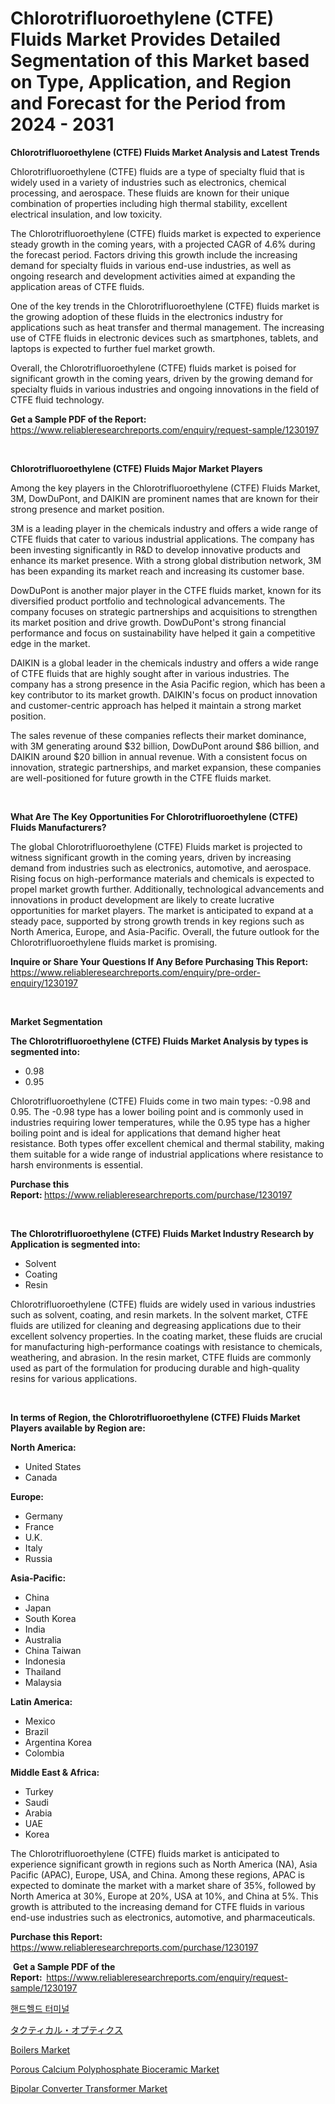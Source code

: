 <p><h1>Chlorotrifluoroethylene (CTFE) Fluids Market Provides Detailed Segmentation of this Market based on Type, Application, and Region and Forecast for the Period from 2024 - 2031</h1></p><p><strong>Chlorotrifluoroethylene (CTFE) Fluids Market Analysis and Latest Trends</strong></p>
<p><p>Chlorotrifluoroethylene (CTFE) fluids are a type of specialty fluid that is widely used in a variety of industries such as electronics, chemical processing, and aerospace. These fluids are known for their unique combination of properties including high thermal stability, excellent electrical insulation, and low toxicity.</p><p>The Chlorotrifluoroethylene (CTFE) fluids market is expected to experience steady growth in the coming years, with a projected CAGR of 4.6% during the forecast period. Factors driving this growth include the increasing demand for specialty fluids in various end-use industries, as well as ongoing research and development activities aimed at expanding the application areas of CTFE fluids.</p><p>One of the key trends in the Chlorotrifluoroethylene (CTFE) fluids market is the growing adoption of these fluids in the electronics industry for applications such as heat transfer and thermal management. The increasing use of CTFE fluids in electronic devices such as smartphones, tablets, and laptops is expected to further fuel market growth.</p><p>Overall, the Chlorotrifluoroethylene (CTFE) fluids market is poised for significant growth in the coming years, driven by the growing demand for specialty fluids in various industries and ongoing innovations in the field of CTFE fluid technology.</p></p>
<p><strong>Get a Sample PDF of the Report:&nbsp;</strong> <a href="https://www.reliableresearchreports.com/enquiry/request-sample/1230197">https://www.reliableresearchreports.com/enquiry/request-sample/1230197</a></p>
<p>&nbsp;</p>
<p><strong>Chlorotrifluoroethylene (CTFE) Fluids Major Market Players</strong></p>
<p><p>Among the key players in the Chlorotrifluoroethylene (CTFE) Fluids Market, 3M, DowDuPont, and DAIKIN are prominent names that are known for their strong presence and market position.</p><p>3M is a leading player in the chemicals industry and offers a wide range of CTFE fluids that cater to various industrial applications. The company has been investing significantly in R&D to develop innovative products and enhance its market presence. With a strong global distribution network, 3M has been expanding its market reach and increasing its customer base.</p><p>DowDuPont is another major player in the CTFE fluids market, known for its diversified product portfolio and technological advancements. The company focuses on strategic partnerships and acquisitions to strengthen its market position and drive growth. DowDuPont's strong financial performance and focus on sustainability have helped it gain a competitive edge in the market.</p><p>DAIKIN is a global leader in the chemicals industry and offers a wide range of CTFE fluids that are highly sought after in various industries. The company has a strong presence in the Asia Pacific region, which has been a key contributor to its market growth. DAIKIN's focus on product innovation and customer-centric approach has helped it maintain a strong market position.</p><p>The sales revenue of these companies reflects their market dominance, with 3M generating around $32 billion, DowDuPont around $86 billion, and DAIKIN around $20 billion in annual revenue. With a consistent focus on innovation, strategic partnerships, and market expansion, these companies are well-positioned for future growth in the CTFE fluids market.</p></p>
<p>&nbsp;</p>
<p><strong>What Are The Key Opportunities For Chlorotrifluoroethylene (CTFE) Fluids Manufacturers?</strong></p>
<p><p>The global Chlorotrifluoroethylene (CTFE) Fluids market is projected to witness significant growth in the coming years, driven by increasing demand from industries such as electronics, automotive, and aerospace. Rising focus on high-performance materials and chemicals is expected to propel market growth further. Additionally, technological advancements and innovations in product development are likely to create lucrative opportunities for market players. The market is anticipated to expand at a steady pace, supported by strong growth trends in key regions such as North America, Europe, and Asia-Pacific. Overall, the future outlook for the Chlorotrifluoroethylene fluids market is promising.</p></p>
<p><strong>Inquire or Share Your Questions If Any Before Purchasing This Report:</strong> <a href="https://www.reliableresearchreports.com/enquiry/pre-order-enquiry/1230197">https://www.reliableresearchreports.com/enquiry/pre-order-enquiry/1230197</a></p>
<p>&nbsp;</p>
<p><strong>Market Segmentation</strong></p>
<p><strong>The Chlorotrifluoroethylene (CTFE) Fluids Market Analysis by types is segmented into:</strong></p>
<p><ul><li>0.98</li><li>0.95</li></ul></p>
<p><p>Chlorotrifluoroethylene (CTFE) Fluids come in two main types: -0.98 and 0.95. The -0.98 type has a lower boiling point and is commonly used in industries requiring lower temperatures, while the 0.95 type has a higher boiling point and is ideal for applications that demand higher heat resistance. Both types offer excellent chemical and thermal stability, making them suitable for a wide range of industrial applications where resistance to harsh environments is essential.</p></p>
<p><strong>Purchase this Report:&nbsp;</strong><a href="https://www.reliableresearchreports.com/purchase/1230197">https://www.reliableresearchreports.com/purchase/1230197</a></p>
<p>&nbsp;</p>
<p><strong>The Chlorotrifluoroethylene (CTFE) Fluids Market Industry Research by Application is segmented into:</strong></p>
<p><ul><li>Solvent</li><li>Coating</li><li>Resin</li></ul></p>
<p><p>Chlorotrifluoroethylene (CTFE) fluids are widely used in various industries such as solvent, coating, and resin markets. In the solvent market, CTFE fluids are utilized for cleaning and degreasing applications due to their excellent solvency properties. In the coating market, these fluids are crucial for manufacturing high-performance coatings with resistance to chemicals, weathering, and abrasion. In the resin market, CTFE fluids are commonly used as part of the formulation for producing durable and high-quality resins for various applications.</p></p>
<p>&nbsp;</p>
<p><strong>In terms of Region, the Chlorotrifluoroethylene (CTFE) Fluids Market Players available by Region are:</strong></p>
<p>
    <p> <strong> North America: </strong>
        <ul>
            <li>United States</li>
            <li>Canada</li>
        </ul>
        </p> 
    <p> <strong> Europe: </strong>
        <ul>
            <li>Germany</li>
            <li>France</li>
            <li>U.K.</li>
            <li>Italy</li>
            <li>Russia</li>
        </ul>
        </p> 
    <p> <strong> Asia-Pacific: </strong>
        <ul>
            <li>China</li>
            <li>Japan</li>
            <li>South Korea</li>
            <li>India</li>
            <li>Australia</li>
            <li>China Taiwan</li>
            <li>Indonesia</li>
            <li>Thailand</li>
            <li>Malaysia</li>
        </ul>
        </p> 
    <p> <strong> Latin America: </strong>
        <ul>
            <li>Mexico</li>
            <li>Brazil</li>
            <li>Argentina Korea</li>
            <li>Colombia</li>
        </ul>
        </p> 
    <p> <strong> Middle East & Africa: </strong>
        <ul>
            <li>Turkey</li>
            <li>Saudi</li>
            <li>Arabia</li>
            <li>UAE</li>
            <li>Korea</li>
        </ul>
    </p>
    </p>
<p><p>The Chlorotrifluoroethylene (CTFE) fluids market is anticipated to experience significant growth in regions such as North America (NA), Asia Pacific (APAC), Europe, USA, and China. Among these regions, APAC is expected to dominate the market with a market share of 35%, followed by North America at 30%, Europe at 20%, USA at 10%, and China at 5%. This growth is attributed to the increasing demand for CTFE fluids in various end-use industries such as electronics, automotive, and pharmaceuticals.</p></p>
<p><strong>Purchase this Report: </strong><a href="https://www.reliableresearchreports.com/purchase/1230197">https://www.reliableresearchreports.com/purchase/1230197</a></p>
<p>&nbsp;<strong>Get a Sample PDF of the Report:&nbsp;&nbsp;</strong><a href="https://www.reliableresearchreports.com/enquiry/request-sample/1230197">https://www.reliableresearchreports.com/enquiry/request-sample/1230197</a></p>
<p><strong></strong></p>
<p><p><a href="https://github.com/bunxhcci35271755/Market-Research-Report-List-1/blob/main/4704402786.md">핸드헬드 터미널</a></p><p><a href="https://github.com/hwbcz413288296/Market-Research-Report-List-1/blob/main/73338921095.md">タクティカル・オプティクス</a></p><p><a href="https://issuu.com/reportprime-2/docs/boilers-market-size-2030.pptx">Boilers Market</a></p><p><a href="https://github.com/derrinmiltonellis35gcl/Market-Research-Report-List-1/blob/main/porous-calcium-polyphosphate-bioceramic-market.md">Porous Calcium Polyphosphate Bioceramic Market</a></p><p><a href="https://issuu.com/reportprime-2/docs/bipolar-converter-transformer-market-size-2030.ppt">Bipolar Converter Transformer Market</a></p></p>